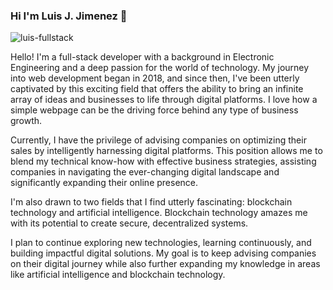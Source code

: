  ### Hi I'm Luis J. Jimenez 👋

![luis-fullstack](https://github.com/LuisJCana/LuisJCana/assets/110641100/a9a2501d-e357-4176-814d-5c85f417fe88)

Hello! I'm a full-stack developer with a background in Electronic Engineering 
and a deep passion for the world of technology. My journey into web development
began in 2018, and since then, I've been utterly captivated by this exciting field
that offers the ability to bring an infinite array of ideas and businesses to
life through digital platforms. I love how a simple webpage can be the driving
force behind any type of business growth.

Currently, I have the privilege of advising companies on optimizing their sales by
intelligently harnessing digital platforms. This position allows me to blend my technical
know-how with effective business strategies, assisting companies in navigating the
ever-changing digital landscape and significantly expanding their online presence.

I'm also drawn to two fields that I find utterly fascinating: blockchain technology
and artificial intelligence. Blockchain technology amazes me with its potential to
create secure, decentralized systems.

I plan to continue exploring new technologies, learning continuously, and building impactful
digital solutions. My goal is to keep advising companies on their digital journey while also
further expanding my knowledge in areas like artificial intelligence and blockchain technology.

